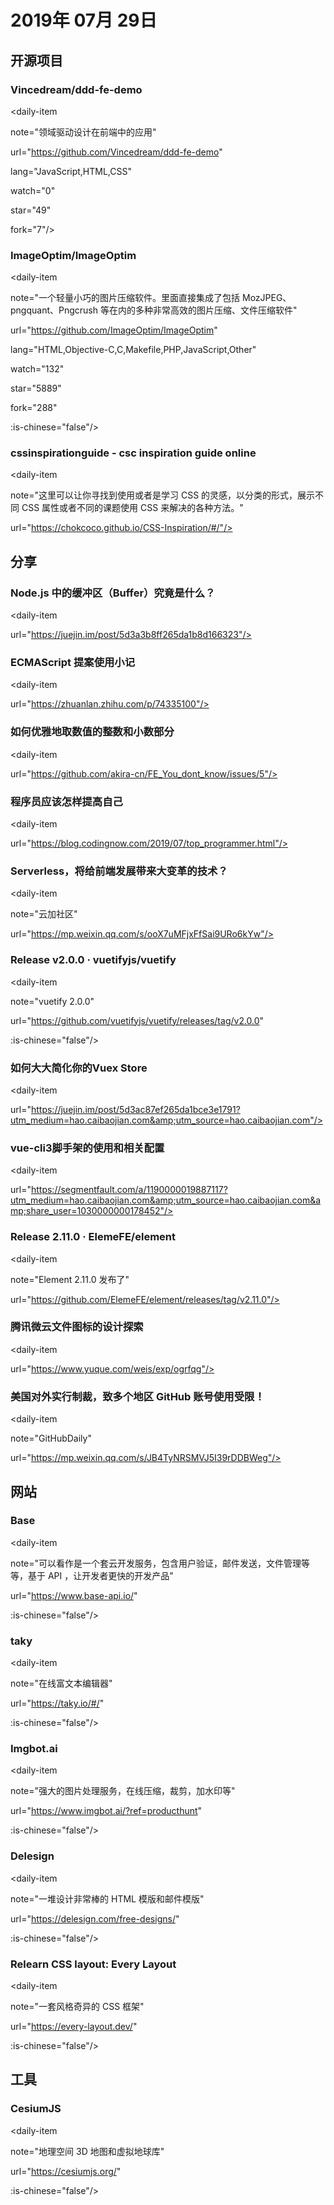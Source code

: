 # 2019年 07月 29日

## 开源项目

### Vincedream/ddd-fe-demo

<daily-item

  note="领域驱动设计在前端中的应用"

  url="https://github.com/Vincedream/ddd-fe-demo"

  lang="JavaScript,HTML,CSS"

  watch="0"

  star="49"

  fork="7"/>

### ImageOptim/ImageOptim

<daily-item

  note="一个轻量小巧的图片压缩软件。里面直接集成了包括 MozJPEG、pngquant、Pngcrush 等在内的多种非常高效的图片压缩、文件压缩软件"

  url="https://github.com/ImageOptim/ImageOptim"

  lang="HTML,Objective-C,C,Makefile,PHP,JavaScript,Other"

  watch="132"

  star="5889"

  fork="288"

  :is-chinese="false"/>

### cssinspirationguide - csc inspiration guide online

<daily-item

  note="这里可以让你寻找到使用或者是学习 CSS 的灵感，以分类的形式，展示不同 CSS 属性或者不同的课题使用 CSS 来解决的各种方法。"

  url="https://chokcoco.github.io/CSS-Inspiration/#/"/>

## 分享

### Node.js 中的缓冲区（Buffer）究竟是什么？

<daily-item

  url="https://juejin.im/post/5d3a3b8ff265da1b8d166323"/>

### ECMAScript 提案使用小记

<daily-item

  url="https://zhuanlan.zhihu.com/p/74335100"/>

### 如何优雅地取数值的整数和小数部分

<daily-item

  url="https://github.com/akira-cn/FE_You_dont_know/issues/5"/>

### 程序员应该怎样提高自己

<daily-item

  url="https://blog.codingnow.com/2019/07/top_programmer.html"/>

### Serverless，将给前端发展带来大变革的技术？

<daily-item

  note="云加社区"

  url="https://mp.weixin.qq.com/s/ooX7uMFjxFfSai9URo6kYw"/>

### Release v2.0.0 · vuetifyjs/vuetify

<daily-item

  note="vuetify 2.0.0"

  url="https://github.com/vuetifyjs/vuetify/releases/tag/v2.0.0"

  :is-chinese="false"/>

### 如何大大简化你的Vuex Store

<daily-item

  url="https://juejin.im/post/5d3ac87ef265da1bce3e1791?utm_medium=hao.caibaojian.com&amp;utm_source=hao.caibaojian.com"/>

### vue-cli3脚手架的使用和相关配置

<daily-item

  url="https://segmentfault.com/a/1190000019887117?utm_medium=hao.caibaojian.com&amp;utm_source=hao.caibaojian.com&amp;share_user=1030000000178452"/>

### Release 2.11.0 · ElemeFE/element

<daily-item

  note="Element 2.11.0 发布了"

  url="https://github.com/ElemeFE/element/releases/tag/v2.11.0"/>

### 腾讯微云文件图标的设计探索

<daily-item

  url="https://www.yuque.com/weis/exp/ogrfqg"/>

### 美国对外实行制裁，致多个地区 GitHub 账号使用受限！

<daily-item

  note="GitHubDaily"

  url="https://mp.weixin.qq.com/s/JB4TyNRSMVJ5I39rDDBWeg"/>

## 网站

### Base

<daily-item

  note="可以看作是一个套云开发服务，包含用户验证，邮件发送，文件管理等等，基于 API ，让开发者更快的开发产品"

  url="https://www.base-api.io/"

  :is-chinese="false"/>

### taky

<daily-item

  note="在线富文本编辑器"

  url="https://taky.io/#/"

  :is-chinese="false"/>

### Imgbot.ai

<daily-item

  note="强大的图片处理服务，在线压缩，裁剪，加水印等"

  url="https://www.imgbot.ai/?ref=producthunt"

  :is-chinese="false"/>

### Delesign

<daily-item

  note="一堆设计非常棒的 HTML 模版和邮件模版"

  url="https://delesign.com/free-designs/"

  :is-chinese="false"/>

### Relearn CSS layout: Every Layout

<daily-item

  note="一套风格奇异的 CSS 框架"

  url="https://every-layout.dev/"

  :is-chinese="false"/>

## 工具

### CesiumJS

<daily-item

  note="地理空间 3D 地图和虚拟地球库"

  url="https://cesiumjs.org/"

  :is-chinese="false"/>

<daily-footer/>
